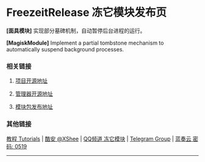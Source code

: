 # FreezeitRelease 冻它模块发布页

**[面具模块]** 实现部分墓碑机制，自动暂停后台进程的运行。

**[MagiskModule]** Implement a partial tombstone mechanism to automatically suspend background processes.

### 相关链接

1. [项目开源地址](https://github.com/XSheeee/FreezeitVS)

1. [管理器开源地址](https://github.com/XSheeee/FreezeitApp)

1. [模块包发布地址](https://github.com/XSheeee/freezeitRelease)

### 其他链接

[教程 Tutorials](https://jark006.github.io/FreezeitIntroduction/) |
[酷安 @XShee](https://www.coolapk.com/u/20552855) |
[QQ频道 冻它模块](https://qun.qq.com/qqweb/qunpro/share?_wv=3&_wwv=128&appChannel=share&inviteCode=1W6opB7&appChannel=share&businessType=9&from=246610&biz=ka) |
[Telegram Group](https://t.me/+sjDX1oTk31ZmYjY1) |
[蓝奏云 密码: 0519](https://wwnd.lanzouu.com/b03x1n3rg) 

---


